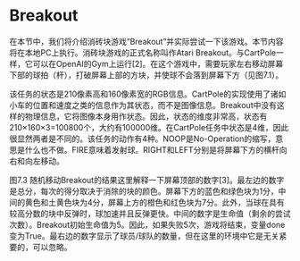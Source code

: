 # Breakout

在本节中，我们将介绍消砖块游戏“Breakout”并实际尝试一下该游戏。本节内容将在本地PC上执行。消砖块游戏的正式名称叫作Atari Breakout。与CartPole一样，它可以在OpenAI的Gym上运行[2]。在这个游戏中，需要玩家左右移动屏幕下部的球拍（杆），打破屏幕上部的方块，并使球不会落到屏幕下方（见图7.1）。

该任务的状态是210像素高和160像素宽的RGB信息。CartPole的实现使用了诸如小车的位置和速度之类的信息作为其状态，而不是图像信息。Breakout中没有这样的物理信息，它将图像本身用作状态。因此，状态的维度非常高，状态有210×160×3=100800个，大约有100000维。在CartPole任务中状态是4维，因此很显然两者是不同的。该任务的动作有4种。NOOP是No-Operation的缩写，意思是什么也不做。FIRE意味着发射球。RIGHT和LEFT分别是将屏幕下方的横杆向右和向左移动。

图7.3 随机移动Breakout的结果这里解释一下屏幕顶部的数字[3]。最左边的数字是总分，每次的得分取决于消除的块的颜色。屏幕下方的蓝色和绿色块为1分，中间的黄色和土黄色块为4分，屏幕上方的橙色和红色块为7分。此外，当球在具有较高分数的块中反弹时，球加速并且反弹更快。中间的数字是生命值（剩余的尝试次数）。Breakout初始生命值为5。因此，如果失败5次，游戏将结束，变量done变为True。最右边的数字显示了球员/球队的数量，但在这里的环境中它是无关紧要的，可以忽略。
